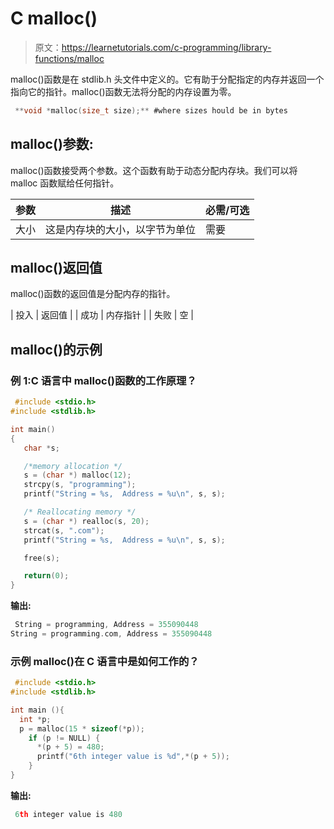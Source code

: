 # C malloc()

> 原文：<https://learnetutorials.com/c-programming/library-functions/malloc>

malloc()函数是在 stdlib.h 头文件中定义的。它有助于分配指定的内存并返回一个指向它的指针。malloc()函数无法将分配的内存设置为零。

```c
 **void *malloc(size_t size);** #where sizes hould be in bytes 

```

## malloc()参数:

malloc()函数接受两个参数。这个函数有助于动态分配内存块。我们可以将 malloc 函数赋给任何指针。

| 参数 | 描述 | 必需/可选 |
| --- | --- | --- |
| 大小 | 这是内存块的大小，以字节为单位 | 需要 |

## malloc()返回值

malloc()函数的返回值是分配内存的指针。

| 投入 | 返回值 |
| 成功 | 内存指针 |
| 失败 | 空 |

## malloc()的示例

### 例 1:C 语言中 malloc()函数的工作原理？

```c
 #include <stdio.h>
#include <stdlib.h>

int main()
{
   char *s;

   /*memory allocation */
   s = (char *) malloc(12);
   strcpy(s, "programming");
   printf("String = %s,  Address = %u\n", s, s);

   /* Reallocating memory */
   s = (char *) realloc(s, 20);
   strcat(s, ".com");
   printf("String = %s,  Address = %u\n", s, s);

   free(s);

   return(0);
} 

```

**输出:**

```c
 String = programming, Address = 355090448
String = programming.com, Address = 355090448 
```

### 示例 malloc()在 C 语言中是如何工作的？

```c
 #include <stdio.h>
#include <stdlib.h>

int main (){
  int *p;
  p = malloc(15 * sizeof(*p)); 
    if (p != NULL) {
      *(p + 5) = 480; 
      printf("6th integer value is %d",*(p + 5));
    }
} 

```

**输出:**

```c
 6th integer value is 480 
```